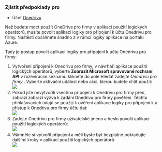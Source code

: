 ### <a name="prerequisites"></a>Zjistit předpoklady pro
- Účet [Onedrivu](http://OneDrive.com) 

Než budete moct použít OneDrive pro firmy v aplikaci použití logických operátorů, musíte povolit aplikaci logiky pro připojení k účtu Onedrivu pro firmy. Naštěstí dosáhnete snadno z v rámci logiky aplikace na portálu Azure. 

Tady je postup povolit aplikaci logiky pro připojení k účtu Onedrivu pro firmy:

1. Vytvoření připojení k Onedrivu pro firmy, v návrháři aplikace použití logických operátorů, vyberte **Zobrazit Microsoft spravované rozhraní API** v rozevíracím seznamu klikněte do pole Hledat zadejte *Onedrivu pro firmy* . Vyberte aktivační událost nebo akci, kterou budete chtít použít:  
  ![](./media/connectors-create-api-onedriveforbusiness/onedriveforbusiness-1.png)
2. Pokud jste nevytvořili všechna připojení k Onedrivu pro firmy před, zobrazí zobrazí výzva k zadání Onedrivu pro firmy pověření. Těchto přihlašovacích údajů se použijí k ověření aplikace logiky pro připojení k a přístup k Onedrivu pro firmy účtu dat:  
  ![](./media/connectors-create-api-onedriveforbusiness/onedriveforbusiness-2.png)
3. Zadejte Onedrivu pro firmy uživatelské jméno a heslo povolit aplikaci použití logických operátorů:  
  ![](./media/connectors-create-api-onedriveforbusiness/onedriveforbusiness-3.png)   
4. Všimněte si vytvořil připojení a měli byste být bezplatné pokračujte dalšími kroky v aplikaci použití logických operátorů:  
  ![](./media/connectors-create-api-onedriveforbusiness/onedriveforbusiness-4.png)   
